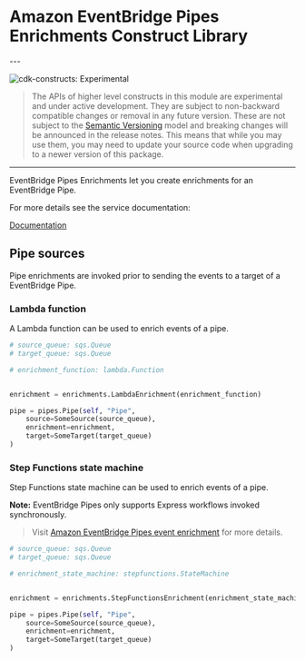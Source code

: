 # Amazon EventBridge Pipes Enrichments Construct Library

<!--BEGIN STABILITY BANNER-->---


![cdk-constructs: Experimental](https://img.shields.io/badge/cdk--constructs-experimental-important.svg?style=for-the-badge)

> The APIs of higher level constructs in this module are experimental and under active development.
> They are subject to non-backward compatible changes or removal in any future version. These are
> not subject to the [Semantic Versioning](https://semver.org/) model and breaking changes will be
> announced in the release notes. This means that while you may use them, you may need to update
> your source code when upgrading to a newer version of this package.

---
<!--END STABILITY BANNER-->

EventBridge Pipes Enrichments let you create enrichments for an EventBridge Pipe.

For more details see the service documentation:

[Documentation](https://docs.aws.amazon.com/eventbridge/latest/userguide/pipes-enrichment.html)

## Pipe sources

Pipe enrichments are invoked prior to sending the events to a target of a EventBridge Pipe.

### Lambda function

A Lambda function can be used to enrich events of a pipe.

```python
# source_queue: sqs.Queue
# target_queue: sqs.Queue

# enrichment_function: lambda.Function


enrichment = enrichments.LambdaEnrichment(enrichment_function)

pipe = pipes.Pipe(self, "Pipe",
    source=SomeSource(source_queue),
    enrichment=enrichment,
    target=SomeTarget(target_queue)
)
```

### Step Functions state machine

Step Functions state machine can be used to enrich events of a pipe.

**Note:** EventBridge Pipes only supports Express workflows invoked synchronously.

> Visit [Amazon EventBridge Pipes event enrichment](https://docs.aws.amazon.com/eventbridge/latest/userguide/pipes-enrichment.html) for more details.

```python
# source_queue: sqs.Queue
# target_queue: sqs.Queue

# enrichment_state_machine: stepfunctions.StateMachine


enrichment = enrichments.StepFunctionsEnrichment(enrichment_state_machine)

pipe = pipes.Pipe(self, "Pipe",
    source=SomeSource(source_queue),
    enrichment=enrichment,
    target=SomeTarget(target_queue)
)
```
